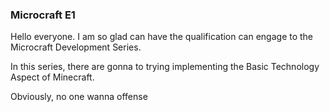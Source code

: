 
### Microcraft E1

Hello everyone. I am so glad can have the qualification can engage to the Microcraft Development Series.

In this series, there are gonna to trying implementing the Basic Technology Aspect of Minecraft.

Obviously, no one wanna offense 